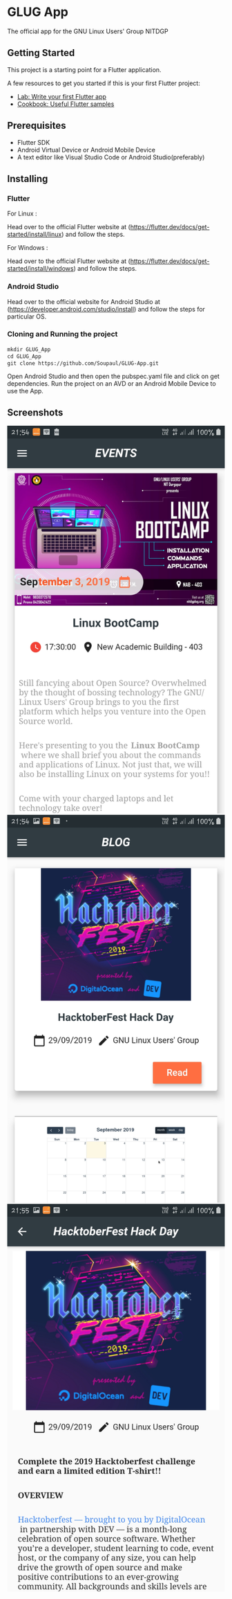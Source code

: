 # GLUG App

The official app for the GNU Linux Users&#x27; Group NITDGP

## Getting Started

This project is a starting point for a Flutter application.

A few resources to get you started if this is your first Flutter project:

- [Lab: Write your first Flutter app](https://flutter.dev/docs/get-started/codelab)
- [Cookbook: Useful Flutter samples](https://flutter.dev/docs/cookbook)

## Prerequisites

- Flutter SDK
- Android Virtual Device or Android Mobile Device
- A text editor like Visual Studio Code or Android Studio(preferably)

## Installing

### Flutter

For Linux :

Head over to the official Flutter website at (https://flutter.dev/docs/get-started/install/linux) and follow the steps.

For Windows :

Head over to the official Flutter website at (https://flutter.dev/docs/get-started/install/windows) and follow the steps.

### Android Studio

Head over to the official website for Android Studio at (https://developer.android.com/studio/install) and follow the steps for particular OS.

### Cloning and Running the project

```
mkdir GLUG_App
cd GLUG_App
git clone https://github.com/Soupaul/GLUG-App.git

```
Open Android Studio and then open the pubspec.yaml file and click on get dependencies.
Run the project on an AVD or an Android Mobile Device to use the App.

## Screenshots

![](screenshots/event_screen.jpg)
![](screenshots/blog_screen.jpg)
![](screenshots/blog.jpg)

